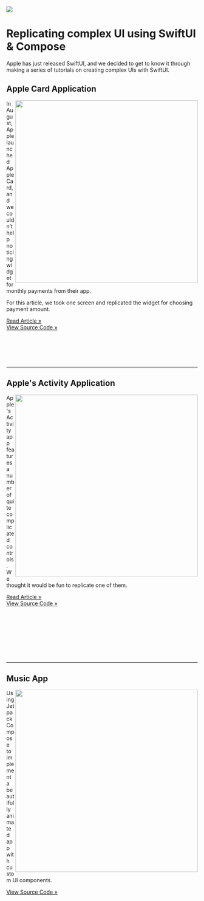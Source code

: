 <img src="https://github.com/exyte/replicating/blob/master/Assets/header.png">
<h1>Replicating complex UI using SwiftUI & Compose</h1>
<p>Apple has just released SwiftUI, and we decided to get to know it through making a series of tutorials on creating complex UIs with SwiftUI.</p>
<h2>Apple Card Application</h2>
<img align="right" src="https://github.com/exyte/replicating/blob/master/Assets/apple-card-cover.png" width="480">
<p>In August, Apple launched Apple Card, and we couldn’t help noticing widget for monthly payments from their app.</p><p>For this article, we took one screen and replicated the widget for choosing payment amount.</p>
<p>
    <a href="https://exyte.com/blog/replicating-apple-card-application-using-swiftui?utm_source=github&utm_medium=referral&utm_campaign=website_blog">Read Article »</a>
    <br>
    <a href="https://github.com/exyte/replicating/tree/master/Apple%20Card">View Source Code »</a>
</p>
<br>
<br>
<br>
<br>
<hr>
<h2>Apple's Activity Application</h2>
<img align="right" src="https://github.com/exyte/replicating/blob/master/Assets/activity-app-cover.png" width="480">
<p>Apple's Activity app features a number of quite complicated controls. We thought it would be fun to replicate one of them.</p>
<p>
    <a href="https://exyte.com/blog/swiftui-tutorial-replicating-activity-application?utm_source=github&utm_medium=referral&utm_campaign=website_blog">Read Article »</a>
    <br>
    <a href="https://github.com/exyte/replicating/tree/master/Activity%20App">View Source Code »</a>
</p> 
<br>
<br>
<br>
<br>
<br>
<br>
<br>
<hr>
<h2>Music App</h2>
<img align="right" src="https://user-images.githubusercontent.com/57913130/203747962-39eb1b2c-a678-4dce-bc4d-f3dcecce3d8f.png" width="480">
<p>Using Jetpack Compose to implement a beautifully animated app with custom UI components.</p>
<p>
    <a href="https://github.com/exyte/replicating/tree/master/Music%20App">View Source Code »</a>
</p> 

